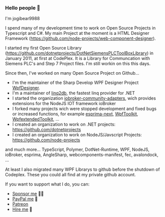 ### Hello people 👋

I'm jogibear9988

I spend many of my development time to work on Open Source Projects in Typescript and C#. My main Project at the moment is a HTML Designer Framework (https://github.com/node-projects/web-component-designer).

I started my first Open Source Library (https://github.com/dotnetprojects/DotNetSiemensPLCToolBoxLibrary) in January 2011, at first at CodePlex. It is a Library for Communcation with Siemens PLC's and Step 7 Project files. I'm still workin on this this days.

Since then, I've worked on many Open Source Project on Github...

 - I'm the maintainer of the Sharp Develop WPF Designer Project [WpfDesigner](https://github.com/icsharpcode/WpfDesigner).
 - I'm a maintainer of [linq2db](https://github.com/linq2db/linq2db), the fastest linq provider for .NET
 - I started the organization [iobroker-community-adapters](https://github.com/iobroker-community-adapters), wich provides extensions for the NodeJS IOT framework ioBroker
 - I forked many projects wich were stopped development and fixed bugs or increased functions, for example [esprima-next](https://github.com/node-projects/esprima-next), [WpfToolkit](https://github.com/dotnetprojects/WpfToolkit), [WpfextendedToolkit](https://github.com/dotnetprojects/WpfExtendedToolkit), ...
 - I created an organization to work on .NET projects: https://github.com/dotnetprojects
 - I created an organization to work on NodeJS/Javscript Projects: https://github.com/node-projects

and much more...
TypeScript, Polymer, DotNet-Runtime, WPF, NodeJS, ioBroker, esprima, AngleSharp, webcomponents-manifest, fec, avalondock, ...

At least I also migrated many WPF Librarys to github before the shutdown of Codeplex. These you could all find at my private github account.

If you want to support what I do, you can:
* [Sponsor me](https://github.com/sponsors/jogibear9988/) 💪🏻
* [PayPal me](https://paypal.me/jochenkuehner) 💸
* [Patreon](patreon.com/jogibear9988)
* [Hire me](mailto:jochen.kuehner@gmx.de) 💼
